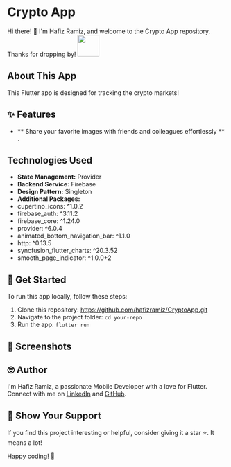 
# Crypto App

Hi there! 👋 I'm Hafiz Ramiz, and welcome to the Crypto App repository. Thanks for dropping by! <img src="https://user-images.githubusercontent.com/102408138/181803992-c16d979a-e758-425b-8561-45bdf4fd04ec.gif" width="50" height="50" />

## About This App

This Flutter app is designed for tracking the crypto markets!

## ✨ Features

- ** Share your favorite images with friends and colleagues effortlessly  ** .

## Technologies Used

- **State Management:** Provider
- **Backend Service:** Firebase 
- **Design Pattern:** Singleton
- **Additional Packages:**
- cupertino_icons: ^1.0.2
- firebase_auth: ^3.11.2
- firebase_core: ^1.24.0
- provider: ^6.0.4
- animated_bottom_navigation_bar: ^1.1.0
- http: ^0.13.5
- syncfusion_flutter_charts: ^20.3.52
- smooth_page_indicator: ^1.0.0+2


## 🚀 Get Started

To run this app locally, follow these steps:

1. Clone this repository: https://github.com/hafizramiz/CryptoApp.git
2. Navigate to the project folder:  `cd your-repo`
3. Run the app: `flutter run`

## 📸 Screenshots


## 🤓 Author

I'm Hafiz Ramiz, a passionate Mobile Developer with a love for Flutter. 
Connect with me on [LinkedIn](https://www.linkedin.com/in/hafizramiz/) and [GitHub](https://github.com/hafizramiz).

## 🌟 Show Your Support

If you find this project interesting or helpful, consider giving it a star ⭐️. It means a lot!

Happy coding! 🚀
